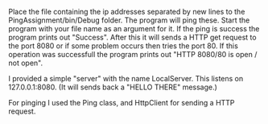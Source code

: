 Place the file containing the ip addresses separated by new lines to the PingAssignment/bin/Debug folder. The program will ping these.
Start the program with your file name as an argument for it.
If the ping is success the program prints out "Success". After this it will sends a HTTP get request to the port 8080 or if some problem occurs then tries the port 80.
If this operation was successfull the program prints out "HTTP 8080/80 is open / not open".

I provided a simple "server" with the name LocalServer. This listens on 127.0.0.1:8080. (It will sends back a "HELLO THERE" message.)

For pinging I used the Ping class, and HttpClient for sending a HTTP request.
